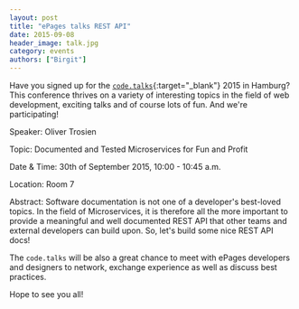 ```yaml
---
layout: post
title: "ePages talks REST API"
date: 2015-09-08
header_image: talk.jpg
category: events
authors: ["Birgit"]
---
```


Have you signed up for the [`code.talks`](https://www.codetalks.de/){:target="_blank"} 2015 in Hamburg?
This conference thrives on a variety of interesting topics in the field of web development, exciting talks and of course lots of fun.
And we're participating!

Speaker: Oliver Trosien

Topic: Documented and Tested Microservices for Fun and Profit

Date & Time: 30th of September 2015, 10:00 - 10:45 a.m.

Location: Room 7

Abstract: Software documentation is not one of a developer's best-loved topics.
In the field of Microservices, it is therefore all the more important to provide a meaningful and well documented REST API that other teams and external developers can build upon.
So, let's build some nice REST API docs!

The `code.talks` will be also a great chance to meet with ePages developers and designers to network, exchange experience as well as discuss best practices.

Hope to see you all!

